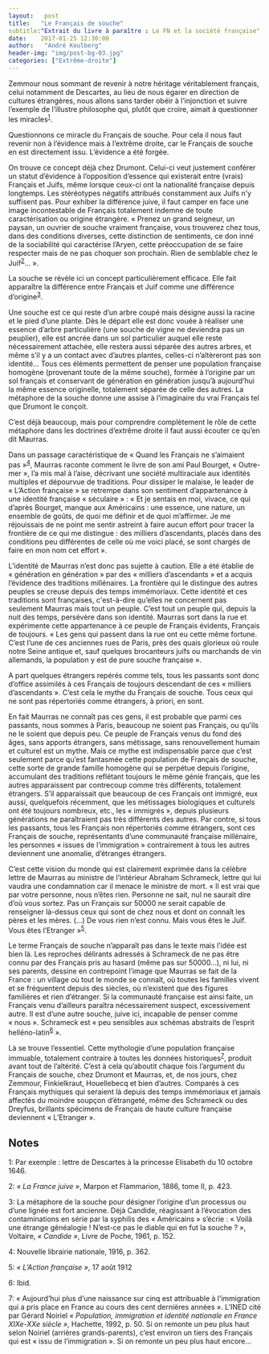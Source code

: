 ```yaml
---
layout:   post
title:   "Le Français de souche"
subtitle:"Extrait du livre à paraître : Le FN et la société française"
date:    2017-01-25 12:30:00
author:   "André Koulberg"
header-img: "img/post-bg-03.jpg"
categories: ["Extrême-droite"]
---
```


Zemmour nous sommant de revenir à notre héritage véritablement français, celui notamment de Descartes, au lieu de nous égarer en direction de cultures étrangères, nous allons sans tarder obéir à l’injonction et suivre l’exemple de l’illustre philosophe qui, plutôt que croire, aimait à questionner les miracles<sup>[1](#footnote-1)</sup>.

Questionnons ce miracle du Français de souche. Pour cela il nous faut revenir non à l’évidence mais à l’extrême droite, car le Français de souche en est directement issu. L’évidence a été forgée.

On trouve ce concept déjà chez Drumont. Celui-ci veut justement conférer un statut d’évidence à l’opposition d’essence qui existerait entre (vrais) Français et Juifs, même lorsque ceux-ci ont la nationalité française depuis longtemps. Les stéréotypes négatifs attribués constamment aux Juifs n’y suffisent pas. Pour exhiber la différence juive, il faut camper en face une image incontestable de Français totalement indemne de toute caractérisation ou origine étrangère. « Prenez un grand seigneur, un paysan, un ouvrier de souche vraiment française, vous trouverez chez tous, dans des conditions diverses, cette distinction de sentiments, ce don inné de la sociabilité qui caractérise l’Aryen, cette préoccupation de se faire respecter mais de ne pas choquer son prochain. Rien de semblable chez le Juif<sup>[2](#footnote-2)</sup>... ».

La souche se révèle ici un concept particulièrement efficace. Elle fait apparaître la différence entre Français et Juif comme une différence d’origine<sup>[3](#footnote-3)</sup>.

Une souche est ce qui reste d’un arbre coupé mais désigne aussi la racine et le pied d’une plante. Dès le départ elle est donc vouée à réaliser une essence d’arbre particulière (une souche de vigne ne deviendra pas un peuplier), elle est ancrée dans un sol particulier auquel elle reste nécessairement attachée, elle restera aussi séparée des autres arbres, et même s’il y a un contact avec d’autres plantes, celles-ci n’altèreront pas son identité... Tous ces éléments permettent de penser une population française homogène (provenant toute de la même souche), formée à l’origine par un sol français et conservant de génération en génération jusqu’à aujourd’hui la même essence originelle, totalement séparée de celle des autres. La métaphore de la souche donne une assise à l’imaginaire du vrai Français tel que Drumont le conçoit.

C’est déjà beaucoup, mais pour comprendre complètement le rôle de cette métaphore dans les doctrines d’extrême droite il faut aussi écouter ce qu’en dit Maurras.

Dans un passage caractéristique de « Quand les Français ne s’aimaient pas »<sup>[4](#footnote-4)</sup>, Maurras raconte comment le livre de son ami Paul Bourget, « Outre-mer », l’a mis mal à l’aise, décrivant une société multiraciale aux identités multiples et dépourvue de traditions. Pour dissiper le malaise, le leader de « L’Action française » se retrempe dans son sentiment d’appartenance à une identité française « séculaire » : « Et je sentais en moi, vivace, ce qui d’après Bourget, manque aux Américains : une essence, une nature, un ensemble de goûts, de quoi me définir et de quoi m’affirmer. Je me réjouissais de ne point me sentir astreint à faire aucun effort pour tracer la frontière de ce qui me distingue : des milliers d’ascendants, placés dans des conditions peu différentes de celle où me voici placé, se sont chargés de faire en mon nom cet effort ».

L’identité de Maurras n’est donc pas sujette à caution. Elle a été établie de « génération en génération » par des « milliers d’ascendants » et a acquis l’évidence des traditions millénaires. La frontière qui le distingue des autres peuples se creuse depuis des temps immémoriaux. Cette identité et ces traditions sont françaises, c'est-à-dire qu’elles ne concernent pas seulement Maurras mais tout un peuple. C’est tout un peuple qui, depuis la nuit des temps, persévère dans son identité. Maurras sort dans la rue et expérimente cette appartenance à ce peuple de Français évidents, Français de toujours. « Les gens qui passent dans la rue ont eu cette même fortune. C’est l’une de ces anciennes rues de Paris, près des quais glorieux où roule notre Seine antique et, sauf quelques brocanteurs juifs ou marchands de vin allemands, la population y est de pure souche française ».

A part quelques étrangers repérés comme tels, tous les passants sont donc d’office assimilés à ces Français de toujours descendant de ces « milliers d’ascendants ». C’est cela le mythe du Français de souche. Tous ceux qui ne sont pas répertoriés comme étrangers, à priori, en sont.

En fait Maurras ne connaît pas ces gens, il est probable que parmi ces passants, nous sommes à Paris, beaucoup ne soient pas Français, ou qu’ils ne le soient que depuis peu. Ce peuple de Français venus du fond des âges, sans apports étrangers, sans métissage, sans renouvellement humain et culturel est un mythe. Mais ce mythe est indispensable parce que c’est seulement parce qu’est fantasmée cette population de Français de souche, cette sorte de grande famille homogène qui se perpétue depuis l’origine, accumulant des traditions reflétant toujours le même génie français, que les autres apparaissent par contrecoup comme très différents, totalement étrangers. S’il apparaissait que beaucoup de ces Français ont immigré, eux aussi, quelquefois récemment, que les métissages biologiques et culturels ont été toujours nombreux, etc., les « immigrés », depuis plusieurs générations ne paraîtraient pas très différents des autres. Par contre, si tous les passants, tous les Français non répertoriés comme étrangers, sont ces Français de souche, représentants d’une communauté française millénaire, les personnes « issues de l’immigration » contrairement à tous les autres deviennent une anomalie, d’étranges étrangers.

C’est cette vision du monde qui est clairement exprimée dans la célèbre lettre de Maurras au ministre de l’intérieur Abraham Schrameck, lettre qui lui vaudra une condamnation car il menace le ministre de mort. « Il est vrai que par votre personne, nous n’êtes rien. Personne ne sait, nul ne saurait dire d’où vous sortez. Pas un Français sur 50000 ne serait capable de renseigner là-dessus ceux qui sont de chez nous et dont on connaît les pères et les mères. (...) De vous rien n’est connu. Mais vous êtes le Juif. Vous êtes l’Etranger »<sup>[5](#footnote-5)</sup>.

Le terme Français de souche n’apparaît pas dans le texte mais l’idée est bien là. Les reproches délirants adressés à Schrameck de ne pas être connu par des Français pris au hasard (même pas sur 50000...), ni lui, ni ses parents, dessine en contrepoint l’image que Maurras se fait de la France : un village où tout le monde se connaît, où toutes les familles vivent et se fréquentent depuis des siècles, où n’existent que des figures familières et rien d’étranger. Si la communauté française est ainsi faite, un Français venu d’ailleurs paraîtra nécessairement suspect, excessivement autre. Il est d’une autre souche, juive ici, incapable de penser comme « nous ». Schrameck est « peu sensibles aux schémas abstraits de l’esprit helléno-latin<sup>[6](#footnote-6)</sup> ».

Là se trouve l’essentiel. Cette mythologie d’une population française immuable, totalement contraire à toutes les données historiques<sup>[7](#footnote-7)</sup>, produit avant tout de l’altérité. C’est à cela qu’aboutit chaque fois l’argument du Français de souche, chez Drumont et Maurras, et, de nos jours, chez Zemmour, Finkielkraut, Houellebecq et bien d’autres. Comparés à ces Français mythiques qui seraient là depuis des temps immémoriaux et jamais affectés du moindre soupçon d’étrangeté, même des Schrameck ou des Dreyfus, brillants spécimens de Français de haute culture française deviennent « L’Etranger ».


## Notes

<a name="footnote-1">1</a>: Par exemple : lettre de Descartes à la princesse Elisabeth du 10 octobre 1646.

<a name="footnote-2">2</a>: _« La France juive »_, Marpon et Flammarion, 1886, tome II, p. 423.

<a name="footnote-3">3</a>: La métaphore de la souche pour désigner l’origine d’un processus ou d’une lignée est fort ancienne. Déjà Candide, réagissant à l’évocation des contaminations en série par la syphilis des « Américains » s’écrie : « Voilà une étrange généalogie ! N’est-ce pas le diable qui en fut la souche ? », Voltaire, _« Candide »_, Livre de Poche, 1961, p. 152. 

<a name="footnote-4">4</a>: Nouvelle librairie nationale, 1916, p. 362.

<a name="footnote-5">5</a>: _« L’Action française »_, 17 août 1912

<a name="footnote-6">6</a>: Ibid.

<a name="footnote-7">7</a>: « Aujourd’hui plus d’une naissance sur cinq est attribuable à l’immigration qui a pris place en France au cours des cent dernières années ». L’INED cité par Gérard Noiriel _« Population, immigration et identité nationale en France XIXe-XXe siècle »_, Hachette, 1992, p. 50. Si on remonte un peu plus haut selon Noiriel (arrières grands-parents), c’est environ un tiers des Français qui est « issu de l’immigration ». Si on remonte un peu plus haut encore...


